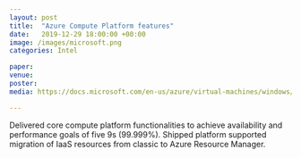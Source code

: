 ```yaml
---
layout: post
title:  "Azure Compute Platform features"
date:   2019-12-29 18:00:00 +00:00
image: /images/microsoft.png
categories: Intel

paper:
venue: 
poster: 
media: https://docs.microsoft.com/en-us/azure/virtual-machines/windows/migration-classic-resource-manager-overview

---
```

Delivered core compute platform functionalities to achieve availability and performance goals of five 9s (99.999%). Shipped platform supported migration of IaaS resources from classic to Azure Resource Manager.

